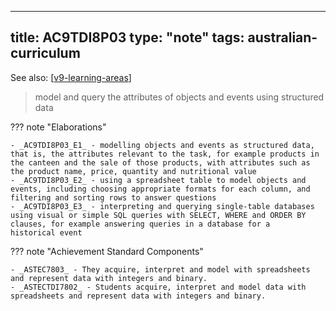 
---
title: AC9TDI8P03
type: "note"
tags: australian-curriculum
---

See also: [[v9-learning-areas]]

> model and query the attributes of objects and events using structured data

??? note "Elaborations"

	- _AC9TDI8P03_E1_ - modelling objects and events as structured data, that is, the attributes relevant to the task, for example products in the canteen and the sale of those products, with attributes such as the product name, price, quantity and nutritional value
	- _AC9TDI8P03_E2_ - using a spreadsheet table to model objects and events, including choosing appropriate formats for each column, and filtering and sorting rows to answer questions
	- _AC9TDI8P03_E3_ - interpreting and querying single-table databases using visual or simple SQL queries with SELECT, WHERE and ORDER BY clauses, for example answering queries in a database for a historical event
??? note "Achievement Standard Components"

	- _ASTEC7803_ - They acquire, interpret and model with spreadsheets and represent data with integers and binary.
	- _ASTECTDI7802_ - Students acquire, interpret and model data with spreadsheets and represent data with integers and binary.

[//begin]: # "Autogenerated link references for markdown compatibility"
[v9-learning-areas]: ../v9-learning-areas "v9-learning-areas"
[//end]: # "Autogenerated link references"

